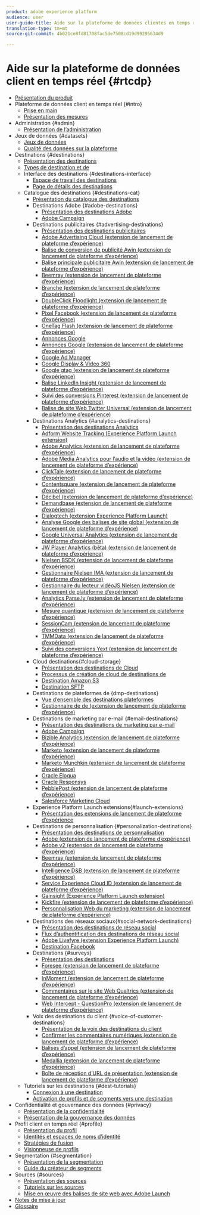```yaml
---
product: adobe experience platform
audience: user
user-guide-title: Aide sur la plateforme de données clientes en temps réel
translation-type: tm+mt
source-git-commit: 4b021ce8fd81708fac5de7508cd19d99295634d9

---
```



# Aide sur la plateforme de données client en temps réel {#rtcdp}

* [Présentation du produit](overview.md)
* Plateforme de données client en temps réel {#intro}
   * [Prise en main](get-started.md)
   * [Présentation des mesures](home-page-dashboards.md)
* Administration {#admin}
   * [Présentation de l’administration](administration/admin-overview.md)
* Jeux de données {#datasets}
   * [Jeux de données](datasets/dataset.md)
   * [Qualité des données sur la plateforme](datasets/data-quality.md)
* Destinations {#destinations}
   * [Présentation des destinations](destinations/destinations-overview.md)
   * [Types de destination et  de](/help/rtcdp/destinations/destination-types.md)
   * Interface des destinations {#destinations-interface}
      * [Espace de travail des destinations](destinations/destinations-workspace.md)
      * [Page de détails des destinations](destinations/destination-details-page.md)
   * Catalogue des destinations {#destinations-cat}
      * [Présentation du catalogue des destinations](destinations/destinations-catalog.md)
      * Destinations Adobe {#adobe-destinations}
         * [Présentation des destinations Adobe](destinations/adobe-destinations.md)
         * [Adobe Campaign](destinations/adobe-campaign-destination.md)
      * Destinations publicitaires {#advertising-destinations}
         * [Présentation des destinations publicitaires](destinations/advertising-destinations.md)
         * [Adobe Advertising Cloud (extension de lancement de plateforme d’expérience)](/help/rtcdp/destinations/adobe-advertising-cloud-extension.md)
         * [Balise de conversion de publicité Awin (extension de lancement de plateforme d’expérience)](/help/rtcdp/destinations/awin-conversiontag-extension.md)
         * [Balise principale publicitaire Awin (extension de lancement de plateforme d’expérience)](/help/rtcdp/destinations/awin-mastertag-extension.md)
         * [Beemray (extension de lancement de plateforme d’expérience)](/help/rtcdp/destinations/beemray-extension.md)
         * [Branche (extension de lancement de plateforme d’expérience)](/help/rtcdp/destinations/branch-extension.md)
         * [DoubleClick Floodlight (extension de lancement de plateforme d’expérience)](/help/rtcdp/destinations/doubleclick-floodlight-extension.md)
         * [Pixel Facebook (extension de lancement de plateforme d’expérience)](/help/rtcdp/destinations/facebook-pixel-extension.md)
         * [OneTag Flash (extension de lancement de plateforme d’expérience)](/help/rtcdp/destinations/flashtalking-extension.md)
         * [Annonces Google](/help/rtcdp/destinations/google-ads-destination.md)
         * [Annonces Google (extension de lancement de plateforme d’expérience)](/help/rtcdp/destinations/google-ads-extension.md)
         * [Google Ad Manager](/help/rtcdp/destinations/google-ad-manager-destination.md)
         * [Google Display &amp; Video 360](/help/rtcdp/destinations/google-dv360-destination.md)
         * [Google gtag (extension de lancement de plateforme d’expérience)](/help/rtcdp/destinations/gtag-advertising-extension.md)
         * [Balise LinkedIn Insight (extension de lancement de plateforme d’expérience)](/help/rtcdp/destinations/linkedin-extension.md)
         * [Suivi des conversions Pinterest (extension de lancement de plateforme d’expérience)](destinations/pinterest-extension.md)
         * [Balise de site Web Twitter Universal (extension de lancement de plateforme d’expérience)](destinations/twitter-uwt-extension.md)
      * Destinations Analytics {#analytics-destinations}
         * [Présentation des destinations Analytics](destinations/analytics-destinations.md)
         * [Adform Website Tracking (Experience Platform Launch extension)](/help/rtcdp/destinations/adform-extension.md)
         * [Adobe Analytics (extension de lancement de plateforme d’expérience)](/help/rtcdp/destinations/adobe-analytics-extension.md)
         * [Adobe Media Analytics pour l’audio et la vidéo (extension de lancement de plateforme d’expérience)](/help/rtcdp/destinations/adobe-video-analytics-extension.md)
         * [ClickTale (extension de lancement de plateforme d’expérience)](/help/rtcdp/destinations/clicktale-extension.md)
         * [Contentsquare (extension de lancement de plateforme d’expérience)](/help/rtcdp/destinations/contentsquare-extension.md)
         * [Décibel (extension de lancement de plateforme d’expérience)](/help/rtcdp/destinations/decibel-extension.md)
         * [Demandbase (extension de lancement de plateforme d’expérience)](/help/rtcdp/destinations/demandbase-extension.md)
         * [Dialogtech (extension Experience Platform Launch)](/help/rtcdp/destinations/dialogtech-extension.md)
         * [Analyse Google des balises de site global (extension de lancement de plateforme d’expérience)](/help/rtcdp/destinations/gtag-analytics-extension.md)
         * [Google Universal Analytics (extension de lancement de plateforme d’expérience)](/help/rtcdp/destinations/google-universal-analytics-extension.md)
         * [JW Player Analytics (bêta) (extension de lancement de plateforme d’expérience)](/help/rtcdp/destinations/jw-player-analytics-extension.md)
         * [Nielsen BSDK (extension de lancement de plateforme d’expérience)](destinations/nielsen-bsdk-extension.md)
         * [Gestionnaire Nielsen IMA (extension de lancement de plateforme d’expérience)](destinations/nielsen-ima-extension.md)
         * [Gestionnaire du lecteur vidéoJS Nielsen (extension de lancement de plateforme d’expérience)](destinations/nielsen-videojs-extension.md)
         * [Analytics Parse.ly (extension de lancement de plateforme d’expérience)](destinations/parsely-extension.md)
         * [Mesure quantique (extension de lancement de plateforme d’expérience)](destinations/quantum-metric-extension.md)
         * [SessionCam (extension de lancement de plateforme d’expérience)](destinations/sessioncam-extension.md)
         * [TMMData (extension de lancement de plateforme d’expérience)](destinations/tmmdata-extension.md)
         * [Suivi des conversions Yext (extension de lancement de plateforme d’expérience)](destinations/yext-extension.md)
      *  Cloud destinations{#cloud-storage}
         * [Présentation des destinations de  Cloud](destinations/cloud-storage-destinations.md)
         * [Processus de création de cloud  de  destinations de](/help/rtcdp/destinations/cloud-storage-destinations-workflow.md)
         * [Destination Amazon S3](destinations/amazon-s3-destination.md)
         * [Destination SFTP](destinations/sftp-destination.md)
      * Destinations de plateformes de  {dmp-destinations}
         * [Vue d’ensemble des destinations  plateformes](destinations/dmp-destinations.md)
         * [Gestionnaire de  de (extension de lancement de plateforme d’expérience)](/help/rtcdp/destinations/aam-dil-extension.md)
      * Destinations de marketing par e-mail {#email-destinations}
         * [Présentation des destinations de marketing par e-mail](destinations/email-marketing-destinations.md)
         * [Adobe Campaign](destinations/adobe-campaign-destination.md)
         * [Bizible Analytics (extension de lancement de plateforme d’expérience)](/help/rtcdp/destinations/bizible-extension.md)
         * [Marketo (extension de lancement de plateforme d’expérience)](destinations/marketo-extension.md)
         * [Marketo Munchkin (extension de lancement de plateforme d’expérience)](destinations/marketo-munchkin-extension.md)
         * [Oracle Eloqua](destinations/oracle-eloqua-destination.md)
         * [Oracle Responsys](destinations/oracle-responsys-destination.md)
         * [PebblePost (extension de lancement de plateforme d’expérience)](destinations/pebblepost-extension.md)
         * [Salesforce Marketing Cloud](destinations/salesforce-marketing-cloud-destination.md)
      * Experience Platform Launch extensions{#launch-extensions}
         * [Présentation des extensions de lancement de plateforme d’expérience](/help/rtcdp/destinations/experience-platform-launch-extensions.md)
      * Destinations de personnalisation {#personalization-destinations}
         * [Présentation des destinations de personnalisation](/help/rtcdp/destinations/personalization-destinations.md)
         * [Adobe (extension de lancement de plateforme d’expérience)](/help/rtcdp/destinations/adobe-target-extension.md)
         * [Adobe  v2 (extension de lancement de plateforme d’expérience)](/help/rtcdp/destinations/adobe-target-v2-extension.md)
         * [Beemray (extension de lancement de plateforme d’expérience)](/help/rtcdp/destinations/beemray-extension.md)
         * [Intelligence D&amp;B (extension de lancement de plateforme d’expérience)](/help/rtcdp/destinations/dnb-extension.md)
         * [Service Experience Cloud ID (extension de lancement de plateforme d’expérience)](/help/rtcdp/destinations/adobe-ecid-extension.md)
         * [Gainsight (Experience Platform Launch extension)](/help/rtcdp/destinations/gainsight-extension.md)
         * [Kickfire (extension de lancement de plateforme d’expérience)](/help/rtcdp/destinations/kickfire-extension.md)
         * [Personnalisation Web du marketing (extension de lancement de plateforme d’expérience)](destinations/marketo-web-personalization-extension.md)
      * Destinations des réseaux sociaux{#social-network-destinations}
         * [Présentation des destinations de réseau social](/help/rtcdp/destinations/social-network-destinations.md)
         * [Flux d’authentification des destinations de réseau social](/help/rtcdp/destinations/social-network-destinations-workflow.md)
         * [Adobe Livefyre (extension Experience Platform Launch)](/help/rtcdp/destinations/adobe-livefyre-extension.md)
         * [Destination Facebook](/help/rtcdp/destinations/facebook-destination.md)
      * Destinations {#surveys}
         * [Présentation des destinations](/help/rtcdp/destinations/survey-destinations.md)
         * [Foresee (extension de lancement de plateforme d’expérience)](/help/rtcdp/destinations/foresee-extension.md)
         * [InMoment (extension de lancement de plateforme d’expérience)](/help/rtcdp/destinations/inmoment-extension.md)
         * [Commentaires sur le site Web Qualtrics (extension de lancement de plateforme d’expérience)](destinations/qualtrics-extension.md)
         * [Web Intercept  - QuestionPro (extension de lancement de plateforme d’expérience)](/help/rtcdp/destinations/web-intercept-surveys-extension.md)
      * Voix des destinations du client {#voice-of-customer-destinations}
         * [Présentation de la voix des destinations du client](/help/rtcdp/destinations/voice-of-customer-destinations.md)
         * [Confirmer les commentaires numériques (extension de lancement de plateforme d’expérience)](/help/rtcdp/destinations/confirmit-digital-feedback-extension.md)
         * [Balises d’appel (extension de lancement de plateforme d’expérience)](/help/rtcdp/destinations/invoca-extension.md)
         * [Medallia (extension de lancement de plateforme d’expérience)](destinations/medallia-extension.md)
         * [Boîte de réception d’URL de présentation (extension de lancement de plateforme d’expérience)](destinations/talkurl-extension.md)
   * Tutoriels sur les destinations {#dest-tutorials}
      * [Connexion à une destination](/help/rtcdp/destinations/connect-destination.md)
      * [Activation de profils et de segments vers une destination](destinations/activate-destinations.md)
* Confidentialité et gouvernance des données {#privacy}
   * [Présentation de la confidentialité](privacy/privacy-overview.md)
   * [Présentation de la gouvernance des données](privacy/data-governance-overview.md)
* Profil client en temps réel {#profile}
   * [Présentation du profil](profile/profile-overview.md)
   * [Identités et espaces de noms d’identité](profile/identities-overview.md)
   * [Stratégies de fusion](profile/merge-policies.md)
   * [Visionneuse de profils](profile/profile-viewer.md)
* Segmentation {#segmentation}
   * [Présentation de la segmentation](segmentation/segmentation-overview.md)
   * [Guide du créateur de segments](segmentation/segment-builder-guide.md)
* Sources {#sources}
   * [Présentation des sources](sources/sources-overview.md)
   * [Tutoriels sur les sources](sources/sources-tutorials.md)
   * [Mise en œuvre des balises de site web avec Adobe Launch](sources/launch.md)
* [Notes de mise à jour](https://www.adobe.io/apis/experienceplatform/home/services/release-notes.html#!end-user/markdown/release-notes/release-notes.md)
* [Glossaire](https://www.adobe.io/apis/experienceplatform/home/services/acp-glossary.html)
